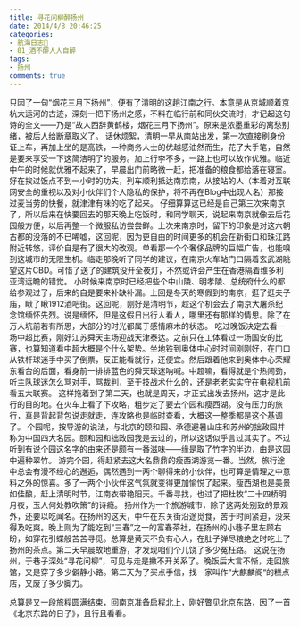 ```yaml
---
title: 寻花问柳醉扬州
date: 2014/4/8 20:46:25
categories:
- 航海日志🚢
- 01_酒不醉人人自醉
tags:
- 扬州
comments: true
---
```


只因了一句“烟花三月下扬州”，便有了清明的这趟江南之行。本意是从京城顺着京杭大运河的古迹，深刻一把下扬州之感，不料在临行前和同伙交流时，才记起这句诗的全文——乃是“故人西辞黄鹤楼，烟花三月下扬州”。原来是浓墨重彩的离愁别绪，被后人给断章取义了。
话休烦絮，清明一早从南站出发，第一次直接刷身份证上车，再加上坐的是高铁，一种商务人士的优越感油然而生，花了大手笔，自然是要来享受一下这简洁明了的服务。加上行李不多，一路上也可以故作优雅。临近中午的时候就优雅不起来了，早晨出门前略微一赶，把准备的粮食都给落在寝室。好在挨过饭点不到一小时的功夫，列车顺利抵达南京南，从接站的人（本着对互联网安全的重视以及对小伙伴们个人隐私的保护，将不再在Blog中出现人名）那接过麦当劳的快餐，就津津有味的吃了起来。
仔细算算这已经是自己第三次来南京了，所以后来在快要回去的那天晚上吃饭时，和同学聊天，说起来南京就像去后花园般方便，以后再整一个微服私访尝尝鲜。上次来南京时，留下的印象是对这六朝古都的没落的不已唏嘘，这回呢，因为更自由的时间更多的机会在新街口和珠江路附近转悠，评价自是有了很大的改观。单看那一个个奢侈品牌的巨幅广告，也能嗅到这城市的无限生机。临走那晚听了同学的建议，在南京火车站门口隔着玄武湖眺望这片CBD。可惜了送了的建筑没开全夜灯，不然或许会产生在香港隔着维多利亚湾远瞻的错觉。
小时候来南京时已经把些个中山陵、明孝陵、总统府什么的都给参观过了，后来的自是要来补缺补漏。上回是冬天的寒假到的南京，逛了逛夫子庙，瞅了瞅1912酒吧街。这回呢，刚好是清明节，趁这个机会去了南京大屠杀纪念馆缅怀先烈。说是缅怀，但是这假日出行人看人，哪里还有那样的情思。除了在万人坑前若有所思，大部分的时光都属于感情麻木的状态。
吃过晚饭决定去看一场中超比赛，刚好江苏舜天主场迎战天津泰达。之前只在工体看过一场国安的比赛，也算知道看中超大概是个什么架势。坐地铁到奥体中心时时间刚刚好，在门口从铁杆球迷手中买了倒票，反正能看就行，还便宜。然后跟着他来到奥体中心荣耀东看台的后面，看身前一排排蓝色的舜天球迷呐喊。中超嘛，看得就是个热闹劲，听主队球迷怎么骂对手，骂裁判，至于技战术什么的，还是老老实实守在电视机前看五大联赛。
这样拖着到了第二天，也就是周天，才正式出发去扬州，这才是此行的目的地。在火车上看了下攻略，粗步定了要去个园和瘦西湖。没有压力的旅行，真是背起背包说走就走，连攻略也是临时查看，大概这一整季都是这个基调了。
个园呢，按导游的说法，与北京的颐和园、承德避暑山庄和苏州的拙政园并称为中国四大名园。颐和园和拙政园我是去过的，所以这话似乎言过其实了。不过听到有说个园这名字的由来还是颇有一番滋味——缘是取了竹字的半边，由是这园中遍种翠竹。
游完个园，得赶紧去这大名鼎鼎的瘦西湖游览一番。当然，旅行途中总会有漫不经心的邂逅，偶然遇到一两个聊得来的小伙伴，也可算是情理之中意料之外的惊喜。多了一两个小伙伴这气氛就变得更加愉悦了起来。瘦西湖也是美景如佳酿，赶上清明时节，江南衣带艳阳天。千番寻找，也过了把杜牧“二十四桥明月夜，玉人何处教吹箫”的诗瘾。
扬州作为一个旅游城市，除了这两处别致的景观外，还要以吃闻名。在扬州的这天，中午在东关街沿途觅食，苦于时间紧迫，没来得及吃爽。晚上则为了能吃到“三春”之一的富春茶社，在扬州的小巷子里左顾右盼，如穿花引蝶般苦苦寻觅。总算是黄天不负有心人，在肚子弹尽粮绝之时吃上了扬州的茶点。第二天早晨故地重游，才发现咱们个儿饶了多少冤枉路。
这说在扬州，于巷子深处“寻花问柳”，可见与走是撇不开关系了。晚饭后大言不惭，走回旅馆，又是穿了多少僻静小路。第二天为了买点手信，找一家叫作“大麒麟阁“的糕点店，又废了多少脚力。

总算是又一段旅程圆满结束，回南京准备启程北上，刚好瞥见北京东路，因了一首《北京东路的日子》，且行且看看。
